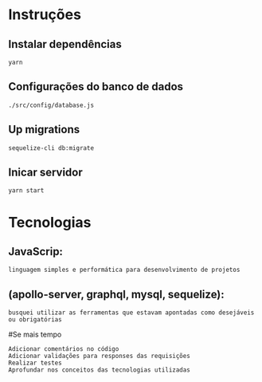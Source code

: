 #  Instruções

##  Instalar dependências
	yarn

##  Configurações do banco de dados
	./src/config/database.js

## Up migrations
	sequelize-cli db:migrate

## Inicar servidor
	yarn start 

#  Tecnologias

##  JavaScrip: 
	linguagem simples e performática para desenvolvimento de projetos
##  (apollo-server, graphql, mysql, sequelize): 
	busquei utilizar as ferramentas que estavam apontadas como desejáveis ou obrigatórias

#Se mais tempo

	Adicionar comentários no código
	Adicionar validações para responses das requisições
	Realizar testes
	Aprofundar nos conceitos das tecnologias utilizadas
